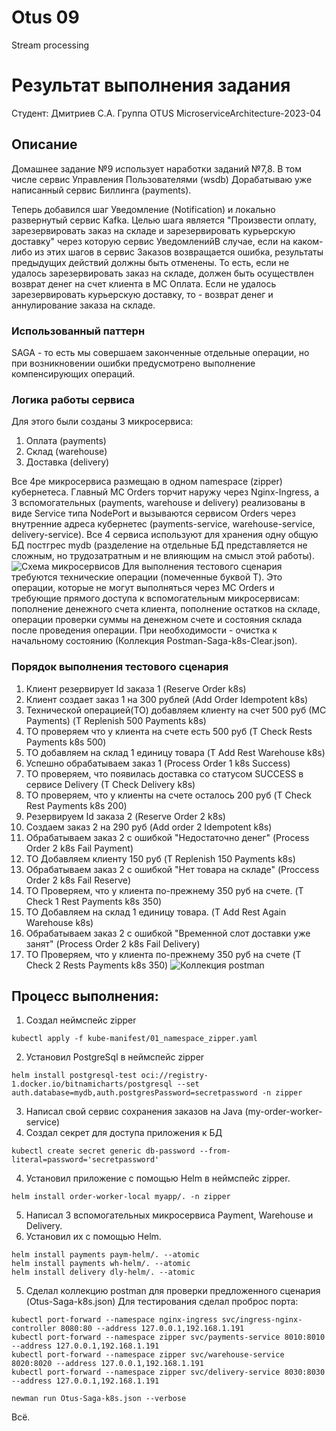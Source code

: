 # Otus 09
Stream processing
# Результат выполнения задания
Студент: Дмитриев С.А. Группа OTUS MicroserviceArchitecture-2023-04

## Описание
Домашнее задание №9 использует наработки заданий №7,8.
В том числе сервис Управления Пользователями (wsdb)
Дорабатываю уже написанный сервис Биллинга (payments).

Теперь добавился шаг Уведомление (Notification) и локально развернутый сервис Kafka.
Целью шага является "Произвести оплату, зарезервировать заказ на складе и зарезервировать курьерскую доставку"
через которую сервис УведомленийВ случае, если на каком-либо из этих шагов в сервис Заказов возвращается ошибка, результаты предыдущих действий  должны быть отменены.
То есть, если не удалось зарезервировать заказ на складе, должен быть осуществлен возврат денег на счет клиента в МС Оплата.
Если не удалось зарезервировать курьерскую доставку, то - возврат денег и аннулирование заказа на складе.
### Использованный паттерн
SAGA - то есть мы совершаем законченные отдельные операции, но при возникновении ошибки предусмотрено выполнение компенсирующих операций.

### Логика работы сервиса
Для этого были созданы 3 микросервиса:
1. Оплата (payments)
2. Склад (warehouse)
3. Доставка (delivery)

Все 4ре микросервиса размещаю в одном namespace (zipper) кубернетеса.
Главный МС Orders торчит наружу через Nginx-Ingress, а 3 вспомогательных (payments, warehouse и delivery) реализованы в виде Service типа NodePort и вызываются сервисом Orders через внутренние адреса кубернетес (payments-service, warehouse-service, delivery-service).
Все 4 сервиса используют для хранения одну общую БД постгрес mydb (разделение на отдельные БД представляется не сложным, но трудозатратным и не влияющим на смысл этой работы).
![Схема микросервисов](Orders-schema.png)
Для выполнения тестового сценария требуются технические операции (помеченные буквой T). Это операции, которые не могут выполняться через МС Orders и требующие прямого доступа к вспомогательным микросервисам: пополнение денежного счета клиента, пополнение остатков на складе, операции проверки суммы на денежном счете и состояния склада после проведения операции. При необходимости - очистка к начальному состоянию (Коллекция Postman-Saga-k8s-Clear.json). 

### Порядок выполнения тестового сценария
1. Клиент резервирует Id заказа 1 (Reserve Order k8s)
2. Клиент создает заказ 1 на 300 рублей (Add Order Idempotent k8s)
3. Технической операцией(ТО) добавляем клиенту на счет 500 руб (МС Payments) (T Replenish 500 Payments k8s)
4. ТО проверяем что у клиента на счете есть 500 руб (T Check Rests Payments k8s 500)
5. ТО добавляем на склад 1 единицу товара (T Add Rest Warehouse k8s)
6. Успешно обрабатываем заказ 1 (Process Order 1 k8s Success)
7. ТО проверяем, что появилась доставка со статусом SUCCESS в сервисе Delivery (T Check Delivery k8s)
8. ТО проверяем, что у клиенты на счете осталось 200 руб (T Check Rest Payments k8s 200)
9. Резервируем Id заказа 2 (Reserve Order 2 k8s)
10. Создаем заказ 2 на 290 руб (Add order 2 Idempotent k8s)
11. Обрабатываем заказ 2 с ошибкой "Недостаточно денег" (Process Order 2 k8s Fail Payment)
12. ТО Добавляем клиенту 150 руб (T Replenish 150 Payments k8s)
13. Обрабатываем заказ 2 с ошибкой "Нет товара на складе" (Proccess Order 2 k8s Fail Reserve)
14. ТО Проверяем, что у клиента по-прежнему 350 руб на счете. (T Check 1 Rest Payments k8s 350)
15. ТО Добавляем на склад 1 единицу товара. (T Add Rest Again Warehouse k8s)
16. Обрабатываем заказ 2 с ошибкой "Временной слот доставки уже занят" (Process Order 2 k8s Fail Delivery)
17. ТО Проверяем, что у клиента по-прежнему 350 руб на счете (T Check 2 Rests Payments k8s 350)
![Коллекция postman](Postman-Saga.png)

## Процесс выполнения:
1. Создал неймспейс zipper
```shell
kubectl apply -f kube-manifest/01_namespace_zipper.yaml
```
2. Установил PostgreSql в неймспейс zipper
```shell
helm install postgresql-test oci://registry-1.docker.io/bitnamicharts/postgresql --set auth.database=mydb,auth.postgresPassword=secretpassword -n zipper
```
3. Написал свой сервис сохранения заказов на Java (my-order-worker-service)
4. Создал секрет для доступа приложения к БД
```shell
kubectl create secret generic db-password --from-literal=password='secretpassword'
```
4. Установил приложение с помощью Helm в неймспейс zipper.
```shell
helm install order-worker-local myapp/. -n zipper
```
5. Написал 3 вспомогательных микросервиса Payment, Warehouse и Delivery.
6. Установил их с помощью Helm.
```shell
helm install payments paym-helm/. --atomic
helm install payments wh-helm/. --atomic
helm install delivery dly-helm/. --atomic
```
5. Сделал коллекцию postman для проверки предложенного сценария (Otus-Saga-k8s.json)
Для тестирования сделал проброс порта:
```shell
kubectl port-forward --namespace nginx-ingress svc/ingress-nginx-controller 8080:80 --address 127.0.0.1,192.168.1.191
kubectl port-forward --namespace zipper svc/payments-service 8010:8010 --address 127.0.0.1,192.168.1.191
kubectl port-forward --namespace zipper svc/warehouse-service 8020:8020 --address 127.0.0.1,192.168.1.191
kubectl port-forward --namespace zipper svc/delivery-service 8030:8030 --address 127.0.0.1,192.168.1.191
```
```shell
newman run Otus-Saga-k8s.json --verbose
```

Всё.
